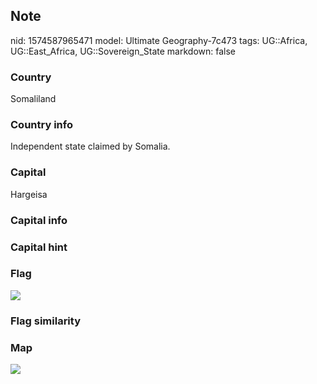 ## Note
nid: 1574587965471
model: Ultimate Geography-7c473
tags: UG::Africa, UG::East_Africa, UG::Sovereign_State
markdown: false

### Country
Somaliland

### Country info
Independent state claimed by Somalia.

### Capital
Hargeisa

### Capital info


### Capital hint


### Flag
<img src="ug-flag-somaliland.svg">

### Flag similarity


### Map
<img src="ug-map-somaliland.png">
